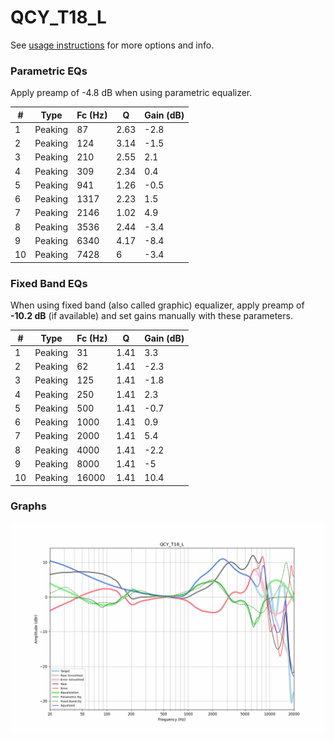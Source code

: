 # QCY_T18_L
See [usage instructions](https://github.com/jaakkopasanen/AutoEq#usage) for more options and info.

### Parametric EQs
Apply preamp of -4.8 dB when using parametric equalizer.

|   # | Type    |   Fc (Hz) |    Q |   Gain (dB) |
|-----|---------|-----------|------|-------------|
|   1 | Peaking |        87 | 2.63 |        -2.8 |
|   2 | Peaking |       124 | 3.14 |        -1.5 |
|   3 | Peaking |       210 | 2.55 |         2.1 |
|   4 | Peaking |       309 | 2.34 |         0.4 |
|   5 | Peaking |       941 | 1.26 |        -0.5 |
|   6 | Peaking |      1317 | 2.23 |         1.5 |
|   7 | Peaking |      2146 | 1.02 |         4.9 |
|   8 | Peaking |      3536 | 2.44 |        -3.4 |
|   9 | Peaking |      6340 | 4.17 |        -8.4 |
|  10 | Peaking |      7428 | 6    |        -3.4 |

### Fixed Band EQs
When using fixed band (also called graphic) equalizer, apply preamp of **-10.2 dB** (if available) and set gains manually with these parameters.

|   # | Type    |   Fc (Hz) |    Q |   Gain (dB) |
|-----|---------|-----------|------|-------------|
|   1 | Peaking |        31 | 1.41 |         3.3 |
|   2 | Peaking |        62 | 1.41 |        -2.3 |
|   3 | Peaking |       125 | 1.41 |        -1.8 |
|   4 | Peaking |       250 | 1.41 |         2.3 |
|   5 | Peaking |       500 | 1.41 |        -0.7 |
|   6 | Peaking |      1000 | 1.41 |         0.9 |
|   7 | Peaking |      2000 | 1.41 |         5.4 |
|   8 | Peaking |      4000 | 1.41 |        -2.2 |
|   9 | Peaking |      8000 | 1.41 |        -5   |
|  10 | Peaking |     16000 | 1.41 |        10.4 |

### Graphs
![](./QCY_T18_L.png)

